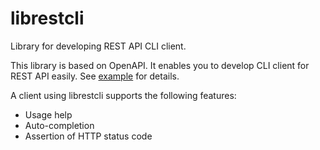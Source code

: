 # librestcli
Library for developing REST API CLI client.

This library is based on OpenAPI.
It enables you to develop CLI client for REST API easily.
See [example](example) for details.

A client using librestcli supports the following features:
- Usage help
- Auto-completion
- Assertion of HTTP status code